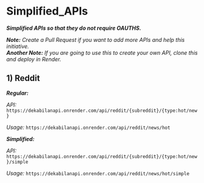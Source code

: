 # Simplified_APIs
_**Simplified APIs so that they do not require OAUTHS.**_

_**Note:**_ _Create a Pull Request if you want to add more APIs and help this initiative._
<br>_**Another Note:**_ _If you are going to use this to create your own API, clone this and deploy in Render._

## 1) Reddit

_**Regular:**_

_API:_ `https://dekabilanapi.onrender.com/api/reddit/{subreddit}/{type:hot/new}`

_Usage:_ `https://dekabilanapi.onrender.com/api/reddit/news/hot`

_**Simplified:**_

_API:_ `https://dekabilanapi.onrender.com/api/reddit/{subreddit}/{type:hot/new}/simple`

_Usage:_ `https://dekabilanapi.onrender.com/api/reddit/news/hot/simple`
